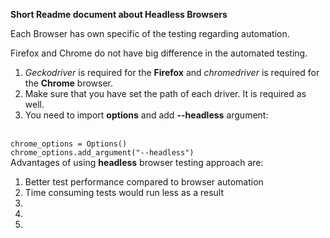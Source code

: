 <b>Short Readme document about Headless Browsers</b>

Each Browser has own specific of the testing regarding automation.

Firefox and Chrome do not have big difference in the automated testing.
<br>
1. <i>Geckodriver</i> is required for the <b>Firefox</b> and <i>chromedriver</i> is required for the <b>Chrome</b> browser.
2. Make sure that you have set the path of each driver. It is required as well.
3. You need to import <b>options</b> and add <b>--headless</b> argument:
<br>
   <code>chrome_options = Options()</code>
   <br>
   <code>chrome_options.add_argument("--headless")</code>
<br>
Advantages of using <b>headless</b> browser testing approach are:
<br>
<ol>
   <li>Better test performance compared to browser automation</li>
   <li>Time consuming tests would run less as a result</li>
   <li></li>
   <li></li>
   <li></li>
</ol>
